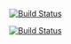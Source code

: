 [![Build Status](https://travis-ci.org/freddorn/ecommerce.svg?branch=master)](https://travis-ci.org/freddorn/ecommerce)

[![Build Status](https://travis-ci.org/freddorn/django-blog.svg?branch=master)](https://travis-ci.org/freddorn/django-blog)